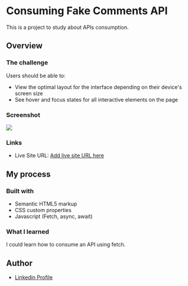 # Consuming Fake Comments API

This is a project to study about APIs consumption. 

## Overview

### The challenge

Users should be able to:

- View the optimal layout for the interface depending on their device's screen size
- See hover and focus states for all interactive elements on the page

### Screenshot

![](./screenshot.jpg)


### Links

- Live Site URL: [Add live site URL here]([https://your-live-site-url.com](https://leomonadas.github.io/consuming-comments-API/))

## My process

### Built with

- Semantic HTML5 markup
- CSS custom properties
- Javascript (Fetch, async, await)


### What I learned

I could learn how to consume an API using fetch.


## Author

- [Linkedin Profile]([https://www.your-site.com](https://www.linkedin.com/in/leonardo-alves-lima/))


